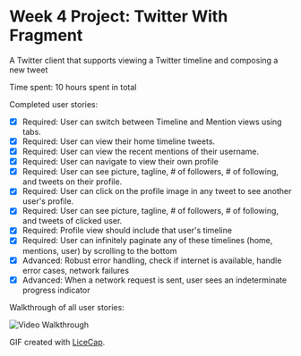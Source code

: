 # Week 4 Project: Twitter With Fragment


A Twitter client that supports viewing a Twitter timeline and composing a new tweet

Time spent: 10 hours spent in total

Completed user stories:

 * [x] Required: User can switch between Timeline and Mention views using tabs.
 * [x] Required: User can view their home timeline tweets.
 * [x] Required: User can view the recent mentions of their username.
 * [x] Required: User can navigate to view their own profile
 * [x] Required: User can see picture, tagline, # of followers, # of following, and tweets on their profile.
 * [x] Required: User can click on the profile image in any tweet to see another user's profile.
 * [x] Required: User can see picture, tagline, # of followers, # of following, and tweets of clicked user.
 * [x] Required: Profile view should include that user's timeline
 * [x] Required: User can infinitely paginate any of these timelines (home, mentions, user) by scrolling to the bottom
 * [x] Advanced: Robust error handling, check if internet is available, handle error cases, network failures
 * [x] Advanced: When a network request is sent, user sees an indeterminate progress indicator

Walkthrough of all user stories:

![Video Walkthrough](https://cloud.githubusercontent.com/assets/4535/6435642/255afa28-c057-11e4-8536-5e4d12858fa2.gif)

GIF created with [LiceCap](http://www.cockos.com/licecap/).

